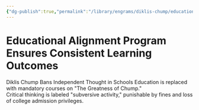 ```yaml
---
{"dg-publish":true,"permalink":"/library/engrams/diklis-chump/educational-alignment-program-ensures-consistent-learning-outcomes/","tags":["DC/Education","DC/AS3"]}
---
```


# Educational Alignment Program Ensures Consistent Learning Outcomes
Diklis Chump Bans Independent Thought in Schools
Education is replaced with mandatory courses on "The Greatness of Chump."  
Critical thinking is labeled "subversive activity," punishable by fines and loss of college admission privileges.
